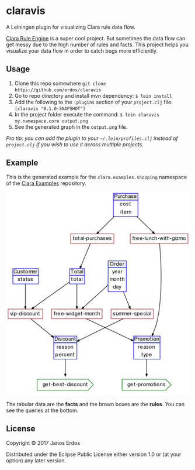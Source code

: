 # claravis

A Leiningen plugin for visualizing Clara rule data flow.

[Clara Rule Engine](https://github.com/cerner/clara-rules) is a super cool project.
But sometimes the data flow can get messy due to the high number of rules and facts.
This project helps you visualize your data flow in order to catch bugs more efficiently.

## Usage

1. Clone this repo somewhere `git clone https://github.com/erdos/claravis`
2. Go to repo directory and install mvn dependency: `$ lein install`
3. Add the following to the `:plugins` section of your `project.clj` file: `[claravis "0.1.0-SNAPSHOT"]`
4. In the project folder execute the command: `$ lein claravis my.namespace.core output.png`
5. See the generated graph in the `output.png` file.

_Pro tip: you can add the plugin to your `~/.lein/profiles.clj` instead of `project.clj` if you wish to use it across multiple projects._

## Example

This is the generated example for the `clara.examples.shopping` namespace of
the [Clara Examples](https://github.com/cerner/clara-examples) repository.

![clara shopping example](https://github.com/erdos/claravis/blob/master/doc/shopping-example.png?raw=true "Clara Shopping Example")

The tabular data are the **facts** and the brown boxes are the **rules**.
You can see the queries at the bottom.

## License

Copyright © 2017 Janos Erdos

Distributed under the Eclipse Public License either version 1.0 or (at
your option) any later version.

